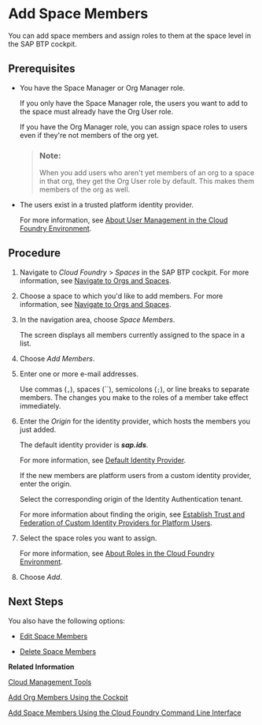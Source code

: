 <!-- loio81d0b4dcfbc84016b6b3c1465d4272f4 -->

# Add Space Members

You can add space members and assign roles to them at the space level in the SAP BTP cockpit.



<a name="loio81d0b4dcfbc84016b6b3c1465d4272f4__prereq_ryf_qsj_nbb"/>

## Prerequisites

-   You have the Space Manager or Org Manager role.

    If you only have the Space Manager role, the users you want to add to the space must already have the Org User role.

    If you have the Org Manager role, you can assign space roles to users even if they're not members of the org yet.

    > ### Note:  
    > When you add users who aren't yet members of an org to a space in that org, they get the Org User role by default. This makes them members of the org as well.

-   The users exist in a trusted platform identity provider.

    For more information, see [About User Management in the Cloud Foundry Environment](about-user-management-in-the-cloud-foundry-environment-8e6ce96.md).




<a name="loio81d0b4dcfbc84016b6b3c1465d4272f4__steps_jrg_wt4_zl"/>

## Procedure

1.  Navigate to *Cloud Foundry* \> *Spaces* in the SAP BTP cockpit. For more information, see [Navigate to Orgs and Spaces](navigate-to-orgs-and-spaces-5bf8735.md).

2.  Choose a space to which you'd like to add members. For more information, see [Navigate to Orgs and Spaces](navigate-to-orgs-and-spaces-5bf8735.md).

3.  In the navigation area, choose *Space Members*.

    The screen displays all members currently assigned to the space in a list.

4.  Choose *Add Members*.

5.  Enter one or more e-mail addresses.

    Use commas \(`,`\), spaces \(``\), semicolons \(`;`\), or line breaks to separate members. The changes you make to the roles of a member take effect immediately.

6.  Enter the *Origin* for the identity provider, which hosts the members you just added.

    The default identity provider is ***sap.ids***.

    For more information, see [Default Identity Provider](default-identity-provider-d6a8db7.md).

    If the new members are platform users from a custom identity provider, enter the origin.

    Select the corresponding origin of the Identity Authentication tenant.

    For more information about finding the origin, see [Establish Trust and Federation of Custom Identity Providers for Platform Users](establish-trust-and-federation-of-custom-identity-providers-for-platform-users-c368984.md).

7.  Select the space roles you want to assign.

    For more information, see [About Roles in the Cloud Foundry Environment](about-roles-in-the-cloud-foundry-environment-0907638.md).

8.  Choose *Add*.




<a name="loio81d0b4dcfbc84016b6b3c1465d4272f4__postreq_flp_dtj_nbb"/>

## Next Steps

You also have the following options:

-   [Edit Space Members](edit-space-members-d9e1a15.md)

-   [Delete Space Members](delete-space-members-78b20cf.md)


**Related Information**  


[Cloud Management Tools](../10-concepts/cloud-management-tools-caf4e4e.md "Cloud management tools represent the group of technologies designed for managing SAP BTP.")

[Add Org Members Using the Cockpit](add-org-members-a4eeaf1.md "In the SAP BTP cockpit, add users as org members and assign roles to grant the users access to information, such as user and quota information in a Cloud Foundry org.")

[Add Space Members Using the Cloud Foundry Command Line Interface](add-space-members-using-the-cloud-foundry-command-line-interface-d23ea8b.md "You can use the Cloud Foundry Command Line Interface (cf CLI) to add space members and assign roles to them.")


